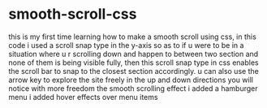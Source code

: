 # smooth-scroll-css
this is my first time learning how to make a smooth scroll using css, in this code i used a scroll snap type in the y-axis so as to if u were to be in a situation where u r scrolling down and happen to between two section and none of them is being visible fully, then this scroll snap type in css enables the scroll bar to snap to the closest section accordingly.
u can also use the arrow key to explore the site freely in the up and down directions you will notice with more freedom the smooth scrolling effect
i added a hamburger menu 
i added hover effects over menu items 

